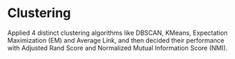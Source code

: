 # Clustering
Applied 4 distinct clustering algorithms like DBSCAN, KMeans, Expectation Maximization (EM) and Average Link, and then decided their performance with Adjusted Rand Score and Normalized Mutual Information Score (NMI). 
